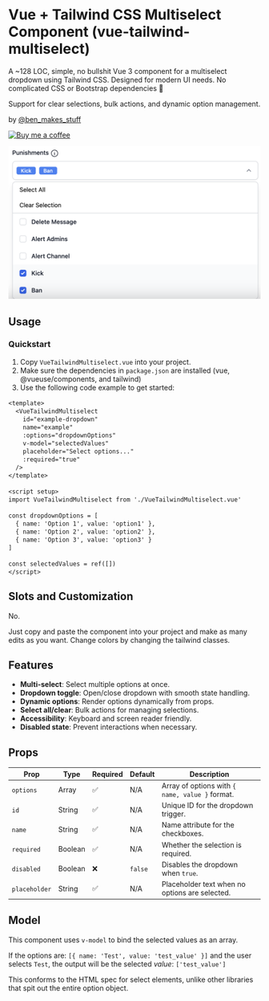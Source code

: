 # Vue + Tailwind CSS Multiselect Component (vue-tailwind-multiselect)

A ~128 LOC, simple, no bullshit Vue 3 component for a multiselect dropdown using Tailwind CSS. Designed for modern UI needs. No complicated CSS or Bootstrap dependencies 🎉

Support for clear selections, bulk actions, and dynamic option management.

by [@ben_makes_stuff](https://x.com/ben_makes_stuff)

[![Buy me a coffee](https://img.buymeacoffee.com/button-api/?text=Buy%20me%20a%20coffee&emoji=☕&slug=ben_makes_stuff&button_colour=FFDD00&font_colour=000000&font_family=Lato&outline_colour=000000&coffee_colour=ffffff)](https://www.buymeacoffee.com/ben_makes_stuff)

![Demo](image.png)

## Usage

### Quickstart

1. Copy `VueTailwindMultiselect.vue` into your project.
1. Make sure the dependencies in `package.json` are installed (vue, @vueuse/components, and tailwind)
1. Use the following code example to get started:

```vue
<template>
  <VueTailwindMultiselect
    id="example-dropdown"
    name="example"
    :options="dropdownOptions"
    v-model="selectedValues"
    placeholder="Select options..."
    :required="true"
  />
</template>

<script setup>
import VueTailwindMultiselect from './VueTailwindMultiselect.vue'

const dropdownOptions = [
  { name: 'Option 1', value: 'option1' },
  { name: 'Option 2', value: 'option2' },
  { name: 'Option 3', value: 'option3' }
]

const selectedValues = ref([])
</script>
```

## Slots and Customization

No. 

Just copy and paste the component into your project and make as many edits as you want. Change colors by changing the tailwind classes.

## Features

- **Multi-select**: Select multiple options at once.
- **Dropdown toggle**: Open/close dropdown with smooth state handling.
- **Dynamic options**: Render options dynamically from props.
- **Select all/clear**: Bulk actions for managing selections.
- **Accessibility**: Keyboard and screen reader friendly.
- **Disabled state**: Prevent interactions when necessary.

## Props

| Prop         | Type    | Required | Default  | Description                                      |
|--------------|---------|----------|----------|--------------------------------------------------|
| `options`    | Array   | ✅        | N/A      | Array of options with `{ name, value }` format. |
| `id`         | String  | ✅        | N/A      | Unique ID for the dropdown trigger.             |
| `name`       | String  | ✅        | N/A      | Name attribute for the checkboxes.              |
| `required`   | Boolean | ✅        | N/A      | Whether the selection is required.              |
| `disabled`   | Boolean | ❌        | `false`  | Disables the dropdown when `true`.              |
| `placeholder`| String  | ✅        | N/A      | Placeholder text when no options are selected.  |

## Model

This component uses `v-model` to bind the selected values as an array.

If the options are: `[{ name: 'Test', value: 'test_value' }]` and the user selects `Test`, the output will be the selected *value*: `['test_value']`

This conforms to the HTML spec for select elements, unlike other libraries that spit out the entire option object.
